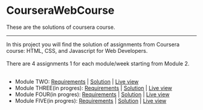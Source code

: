 # CourseraWebCourse
These are the solutions of coursera course.
<hr>
In this project you will find the solution of assignments from Coursera course: HTML, CSS, and Javascript for Web Developers. <br><br>
There are 4 assignments 1 for each module/week starting from Module 2. <br><br>
<ul>
<li>Module TWO:
<a href="https://github.com/jhu-ep-coursera/fullstack-course4/blob/master/assignments/assignment2/Assignment-2.md">Requirements</a>
| <a href="https://github.com/armarjo/CourseraWebCourse/tree/main/module_2">Solution</a> 
| <a href="https://armarjo.github.io/CourseraWebCourse/module_2/">Live view</a></li>
<li>
Module THREE(in progres): 
<a href="">Requirements</a>
| <a href="">Solution</a> 
| <a href="">Live view</a>
</li>
<li>
Module FOUR(in progres): 
<a href="">Requirements</a>
| <a href="">Solution</a> 
| <a href="">Live view</a></li>
<li>
Module FIVE(in progres): 
<a href="">Requirements</a>
| <a href="">Solution</a> 
| <a href="">Live view</a></li>
</ul>
